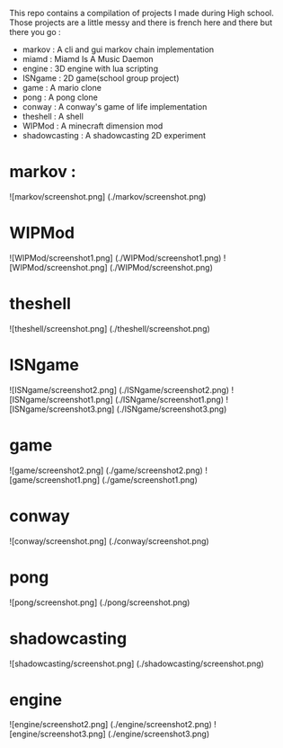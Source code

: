 This repo contains a compilation of projects I made during High school. Those projects are a little messy and there is french here and there but there you go :
- markov : A cli and gui markov chain implementation
- miamd : Miamd Is A Music Daemon
- engine : 3D engine with lua scripting
- ISNgame : 2D game(school group project)
- game : A mario clone
- pong : A pong clone
- conway : A conway's game of life implementation
- theshell : A shell
- WIPMod : A minecraft dimension mod
- shadowcasting : A shadowcasting 2D experiment

# markov :
![markov/screenshot.png] 
 (./markov/screenshot.png)

# WIPMod
![WIPMod/screenshot1.png] (./WIPMod/screenshot1.png)
![WIPMod/screenshot.png] (./WIPMod/screenshot.png)

# theshell
![theshell/screenshot.png] (./theshell/screenshot.png)

# ISNgame
![ISNgame/screenshot2.png] (./ISNgame/screenshot2.png)
![ISNgame/screenshot1.png] (./ISNgame/screenshot1.png)
![ISNgame/screenshot3.png] (./ISNgame/screenshot3.png)

# game
![game/screenshot2.png] (./game/screenshot2.png)
![game/screenshot1.png] (./game/screenshot1.png)

# conway
![conway/screenshot.png] (./conway/screenshot.png)

# pong
![pong/screenshot.png] (./pong/screenshot.png)

# shadowcasting
![shadowcasting/screenshot.png] (./shadowcasting/screenshot.png)

# engine
![engine/screenshot2.png] (./engine/screenshot2.png)
![engine/screenshot3.png] (./engine/screenshot3.png)
